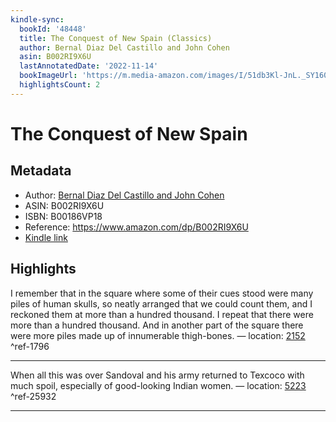 ```yaml
---
kindle-sync:
  bookId: '48448'
  title: The Conquest of New Spain (Classics)
  author: Bernal Diaz Del Castillo and John Cohen
  asin: B002RI9X6U
  lastAnnotatedDate: '2022-11-14'
  bookImageUrl: 'https://m.media-amazon.com/images/I/51db3Kl-JnL._SY160.jpg'
  highlightsCount: 2
---
```

# The Conquest of New Spain
## Metadata
* Author: [Bernal Diaz Del Castillo and John Cohen](https://www.amazon.comundefined)
* ASIN: B002RI9X6U
* ISBN: B00186VP18
* Reference: https://www.amazon.com/dp/B002RI9X6U
* [Kindle link](kindle://book?action=open&asin=B002RI9X6U)

## Highlights
I remember that in the square where some of their cues stood were many piles of human skulls, so neatly arranged that we could count them, and I reckoned them at more than a hundred thousand. I repeat that there were more than a hundred thousand. And in another part of the square there were more piles made up of innumerable thigh-bones. — location: [2152](kindle://book?action=open&asin=B002RI9X6U&location=2152) ^ref-1796

---
When all this was over Sandoval and his army returned to Texcoco with much spoil, especially of good-looking Indian women. — location: [5223](kindle://book?action=open&asin=B002RI9X6U&location=5223) ^ref-25932

---
